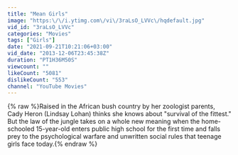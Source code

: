 ```yaml
---
title: "Mean Girls"
image: "https:\/\/i.ytimg.com\/vi\/3raLsO_LVVc\/hqdefault.jpg"
vid_id: "3raLsO_LVVc"
categories: "Movies"
tags: ["Girls"]
date: "2021-09-21T10:21:06+03:00"
vid_date: "2013-12-06T23:45:38Z"
duration: "PT1H36M50S"
viewcount: ""
likeCount: "5081"
dislikeCount: "553"
channel: "YouTube Movies"
---
```

{% raw %}Raised in the African bush country by her zoologist parents, Cady Heron (Lindsay Lohan) thinks she knows about &quot;survival of the fittest.&quot; But the law of the jungle takes on a whole new meaning when the home-schooled 15-year-old enters public high school for the first time and falls prey to the psychological warfare and unwritten social rules that teenage girls face today.{% endraw %}
